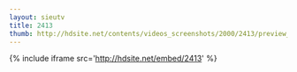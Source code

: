 ```yaml
---
layout: sieutv
title: 2413
thumb: http://hdsite.net/contents/videos_screenshots/2000/2413/preview_360p.mp4.jpg
---
```

{% include iframe src='http://hdsite.net/embed/2413' %}
 
